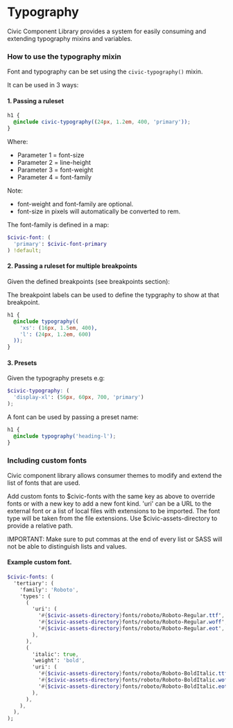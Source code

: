# Typography

Civic Component Library provides a system for easily consuming and extending
typography mixins and variables.

### How to use the typography mixin

Font and typography can be set using the `civic-typography()` mixin.

It can be used in 3 ways:

#### 1. Passing a ruleset

```scss
h1 {
  @include civic-typography((24px, 1.2em, 400, 'primary'));
}
```

Where:

* Parameter 1 = font-size
* Parameter 2 = line-height
* Parameter 3 = font-weight
* Parameter 4 = font-family

Note:

* font-weight and font-family are optional.
* font-size in pixels will automatically be converted to rem.

The font-family is defined in a map:

```scss
$civic-font: (
  'primary': $civic-font-primary
) !default;
```

#### 2. Passing a ruleset for multiple breakpoints

Given the defined breakpoints (see breakpoints section):

The breakpoint labels can be used to define the typgraphy to show at that
breakpoint.

```scss
h1 {
  @include typography((
    'xs': (16px, 1.5em, 400),
    'l': (24px, 1.2em, 600)
  ));
}
```

#### 3. Presets

Given the typography presets e.g:

```scss
$civic-typography: (
  'display-xl': (56px, 60px, 700, 'primary')
);
```

A font can be used by passing a preset name:

```scss
h1 {
  @include typography('heading-l');
}
```

### Including custom fonts

Civic component library allows consumer themes to modify and extend the list of
fonts that are used.

Add custom fonts to $civic-fonts with the same key as above to override
fonts or with a new key to add a new font kind.
'uri' can be a URL to the external font or a list of local files with
extensions to be imported. The font type will be taken from the file extensions.
Use $civic-assets-directory to provide a relative path.

IMPORTANT: Make sure to put commas at the end of every list or SASS will not
be able to distinguish lists and values.

#### Example custom font.
```sass
$civic-fonts: (
  'tertiary': (
    'family': 'Roboto',
    'types': (
      (
        'uri': (
          '#{$civic-assets-directory}fonts/roboto/Roboto-Regular.ttf',
          '#{$civic-assets-directory}fonts/roboto/Roboto-Regular.woff',
          '#{$civic-assets-directory}fonts/roboto/Roboto-Regular.eot',
        ),
      ),
      (
        'italic': true,
        'weight': 'bold',
        'uri': (
          '#{$civic-assets-directory}fonts/roboto/Roboto-BoldItalic.ttf',
          '#{$civic-assets-directory}fonts/roboto/Roboto-BoldItalic.woff',
          '#{$civic-assets-directory}fonts/roboto/Roboto-BoldItalic.eot',
        ),
      ),
    ),
  ),
);
```
